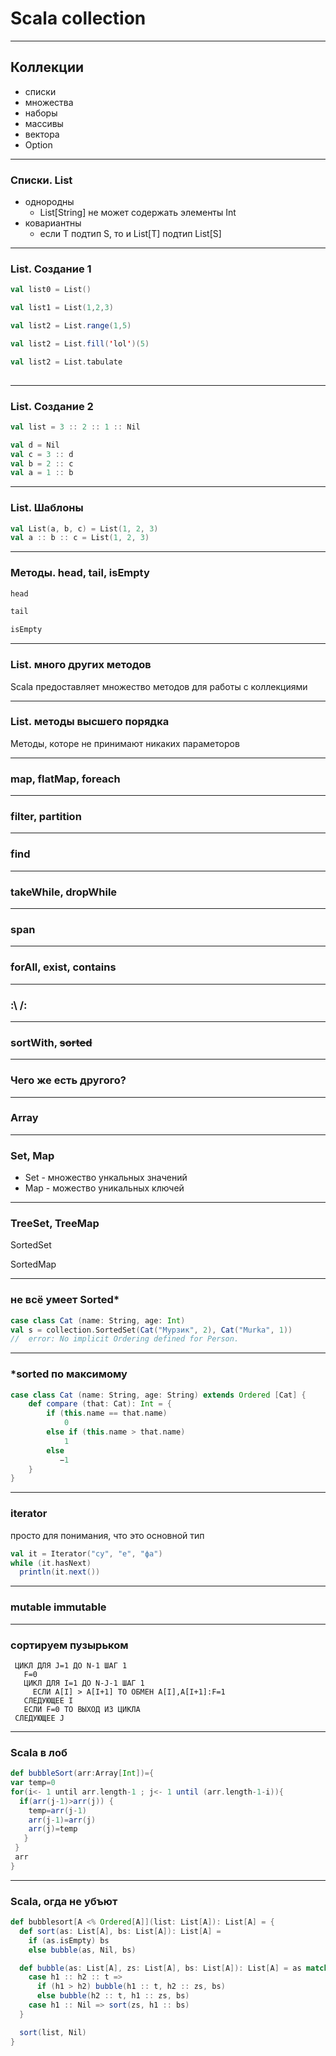 # Scala collection
---
## Коллекции

* списки
* множества
* наборы
* массивы
* вектора
* Option



---
### Списки. List

 * однородны
   * List[String] не может содержать элементы Int
 * ковариантны
   * если T подтип S, то и List[T] подтип List[S]
    
    
    
---
### List. Создание 1
```scala 
val list0 = List()

val list1 = List(1,2,3)

val list2 = List.range(1,5)

val list2 = List.fill('lol')(5)

val list2 = List.tabulate
 
```


---
### List. Создание 2

```scala
val list = 3 :: 2 :: 1 :: Nil
```
```scala
val d = Nil
val c = 3 :: d
val b = 2 :: c
val a = 1 :: b
```


---
### List. Шаблоны
```scala
val List(a, b, c) = List(1, 2, 3)
val a :: b :: c = List(1, 2, 3)
```


---
### Методы. head, tail, isEmpty
```scala
head

tail

isEmpty

```

---
### List. много других методов
 Scala предоставляет множество методов для работы с коллекциями


---
### List. методы высшего порядка
 Методы, которе не принимают никаких параметоров

---
### map, flatMap, foreach



---
### filter, partition



---
### find



---
### takeWhile, dropWhile



---
### span


---
### forAll, exist, contains


---
### :\ /:


---
### sortWith, ~~sorted~~ 



---
### Чего же есть другого?


---
### Array


---
### Set, Map

* Set - множество ункальных значений
* Map - можество уникальных ключей

---
### TreeSet, TreeMap
SortedSet



SortedMap

---
### не всё умеет Sorted*

```scala
case class Cat (name: String, age: Int)
val s = collection.SortedSet(Cat("Мурзик", 2), Cat("Murka", 1))
//  error: No implicit Ordering defined for Person.
```

---
### *sorted по максимому

```scala
case class Cat (name: String, age: String) extends Ordered [Cat] {
    def compare (that: Cat): Int = {
        if (this.name == that.name)
            0
        else if (this.name > that.name)
            1
        else 
           −1
    }
}
```

---
### iterator

просто для понимания, что это основной тип
```scala
val it = Iterator("су", "е", "фа")
while (it.hasNext)
  println(it.next())
```


---
### mutable immutable



---

### сортируем пузырьком

```
 ЦИКЛ ДЛЯ J=1 ДО N-1 ШАГ 1
   F=0 
   ЦИКЛ ДЛЯ I=1 ДО N-J-1 ШАГ 1 
     ЕСЛИ A[I] > A[I+1] ТО ОБМЕН A[I],A[I+1]:F=1
   СЛЕДУЮЩЕЕ I  
   ЕСЛИ F=0 ТО ВЫХОД ИЗ ЦИКЛА
 СЛЕДУЮЩЕЕ J         
```

---
### Scala в лоб


```scala
def bubbleSort(arr:Array[Int])={
var temp=0
for(i<- 1 until arr.length-1 ; j<- 1 until (arr.length-1-i)){
  if(arr(j-1)>arr(j)) {
    temp=arr(j-1)
    arr(j-1)=arr(j)
    arr(j)=temp 
   }
 }
 arr
}
```
---
### Scala, огда не убъют
```scala
def bubblesort[A <% Ordered[A]](list: List[A]): List[A] = {
  def sort(as: List[A], bs: List[A]): List[A] =
    if (as.isEmpty) bs
    else bubble(as, Nil, bs)

  def bubble(as: List[A], zs: List[A], bs: List[A]): List[A] = as match {
    case h1 :: h2 :: t =>
      if (h1 > h2) bubble(h1 :: t, h2 :: zs, bs)
      else bubble(h2 :: t, h1 :: zs, bs)
    case h1 :: Nil => sort(zs, h1 :: bs)
  }

  sort(list, Nil)
}
```
